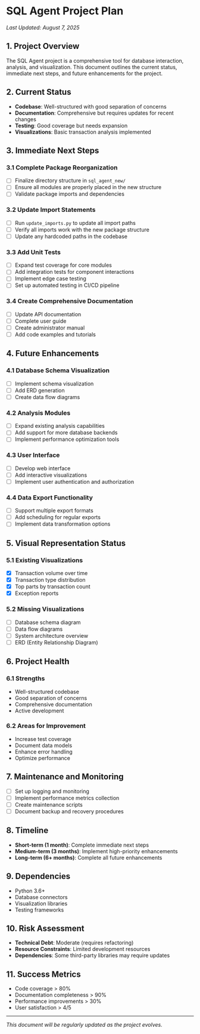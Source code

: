 # SQL Agent Project Plan
*Last Updated: August 7, 2025*

## 1. Project Overview
The SQL Agent project is a comprehensive tool for database interaction, analysis, and visualization. This document outlines the current status, immediate next steps, and future enhancements for the project.

## 2. Current Status
- **Codebase**: Well-structured with good separation of concerns
- **Documentation**: Comprehensive but requires updates for recent changes
- **Testing**: Good coverage but needs expansion
- **Visualizations**: Basic transaction analysis implemented

## 3. Immediate Next Steps

### 3.1 Complete Package Reorganization
- [ ] Finalize directory structure in `sql_agent_new/`
- [ ] Ensure all modules are properly placed in the new structure
- [ ] Validate package imports and dependencies

### 3.2 Update Import Statements
- [ ] Run `update_imports.py` to update all import paths
- [ ] Verify all imports work with the new package structure
- [ ] Update any hardcoded paths in the codebase

### 3.3 Add Unit Tests
- [ ] Expand test coverage for core modules
- [ ] Add integration tests for component interactions
- [ ] Implement edge case testing
- [ ] Set up automated testing in CI/CD pipeline

### 3.4 Create Comprehensive Documentation
- [ ] Update API documentation
- [ ] Complete user guide
- [ ] Create administrator manual
- [ ] Add code examples and tutorials

## 4. Future Enhancements

### 4.1 Database Schema Visualization
- [ ] Implement schema visualization
- [ ] Add ERD generation
- [ ] Create data flow diagrams

### 4.2 Analysis Modules
- [ ] Expand existing analysis capabilities
- [ ] Add support for more database backends
- [ ] Implement performance optimization tools

### 4.3 User Interface
- [ ] Develop web interface
- [ ] Add interactive visualizations
- [ ] Implement user authentication and authorization

### 4.4 Data Export Functionality
- [ ] Support multiple export formats
- [ ] Add scheduling for regular exports
- [ ] Implement data transformation options

## 5. Visual Representation Status

### 5.1 Existing Visualizations
- [x] Transaction volume over time
- [x] Transaction type distribution
- [x] Top parts by transaction count
- [x] Exception reports

### 5.2 Missing Visualizations
- [ ] Database schema diagram
- [ ] Data flow diagrams
- [ ] System architecture overview
- [ ] ERD (Entity Relationship Diagram)

## 6. Project Health

### 6.1 Strengths
- Well-structured codebase
- Good separation of concerns
- Comprehensive documentation
- Active development

### 6.2 Areas for Improvement
- Increase test coverage
- Document data models
- Enhance error handling
- Optimize performance

## 7. Maintenance and Monitoring
- [ ] Set up logging and monitoring
- [ ] Implement performance metrics collection
- [ ] Create maintenance scripts
- [ ] Document backup and recovery procedures

## 8. Timeline
- **Short-term (1 month)**: Complete immediate next steps
- **Medium-term (3 months)**: Implement high-priority enhancements
- **Long-term (6+ months)**: Complete all future enhancements

## 9. Dependencies
- Python 3.6+
- Database connectors
- Visualization libraries
- Testing frameworks

## 10. Risk Assessment
- **Technical Debt**: Moderate (requires refactoring)
- **Resource Constraints**: Limited development resources
- **Dependencies**: Some third-party libraries may require updates

## 11. Success Metrics
- Code coverage > 80%
- Documentation completeness > 90%
- Performance improvements > 30%
- User satisfaction > 4/5

---
*This document will be regularly updated as the project evolves.*
